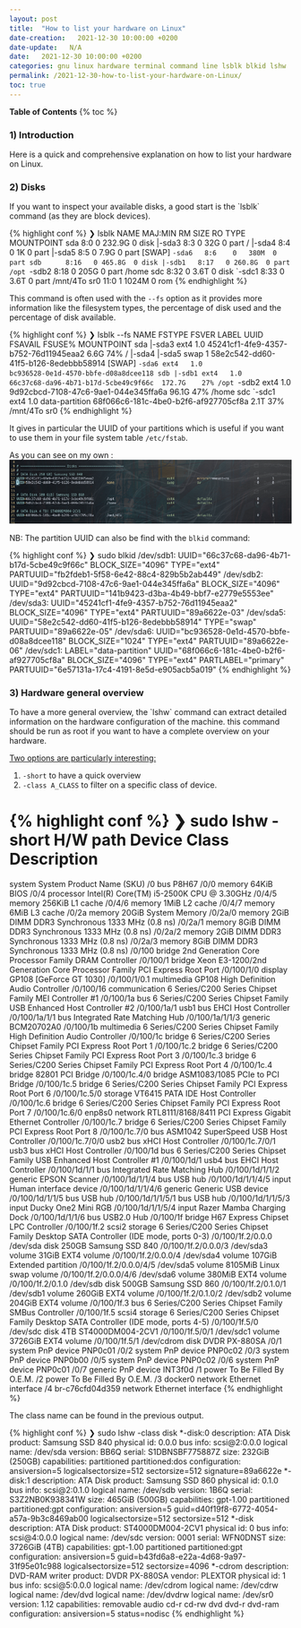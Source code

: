 ```yaml
---
layout: post
title:  "How to list your hardware on Linux"
date-creation:   2021-12-30 10:00:00 +0200
date-update:   N/A
date:   2021-12-30 10:00:00 +0200
categories: gnu linux hardware terminal command line lsblk blkid lshw
permalink: /2021-12-30-how-to-list-your-hardware-on-Linux/
toc: true
---
```

**Table of Contents**
{% toc %}
<BR/>

<h3>1) Introduction</h3>
Here is a quick and comprehensive explanation on how to list your hardware on Linux.

<h3>2) Disks</h3>
If you want to inspect your available disks, a good start is the `lsblk` command (as they are block devices).

{% highlight conf %}
❯ lsblk
NAME   MAJ:MIN RM   SIZE RO TYPE MOUNTPOINT
sda      8:0    0 232.9G  0 disk
|-sda3   8:3    0    32G  0 part /
|-sda4   8:4    0     1K  0 part
|-sda5   8:5    0   7.9G  0 part [SWAP]
`-sda6   8:6    0   380M  0 part
sdb      8:16   0 465.8G  0 disk
|-sdb1   8:17   0 260.8G  0 part /opt
`-sdb2   8:18   0   205G  0 part /home
sdc      8:32   0   3.6T  0 disk
`-sdc1   8:33   0   3.6T  0 part /mnt/4To
sr0     11:0    1  1024M  0 rom
{% endhighlight %}

This command is often used with the `--fs` option as it provides more information like the filesystem types, the percentage of disk used and the percentage of disk available.

{% highlight conf %}
❯ lsblk --fs
NAME   FSTYPE FSVER LABEL          UUID                                 FSAVAIL FSUSE% MOUNTPOINT
sda
|-sda3 ext4   1.0                  45241cf1-4fe9-4357-b752-76d11945eaa2    6.6G    74% /
|-sda4
|-sda5 swap   1                    58e2c542-dd60-41f5-b126-8edebbb58914                [SWAP]
`-sda6 ext4   1.0                  bc936528-0e1d-4570-bbfe-d08a8dcee118
sdb
|-sdb1 ext4   1.0                  66c37c68-da96-4b71-b17d-5cbe49c9f66c  172.7G    27% /opt
`-sdb2 ext4   1.0                  9d92cbcd-7108-47c6-9ae1-044e345ffa6a   96.1G    47% /home
sdc
`-sdc1 ext4   1.0   data-partition 68f066c6-181c-4be0-b2f6-af927705cf8a    2.1T    37% /mnt/4To
sr0
{% endhighlight %}

It gives in particular the UUID of your partitions which is useful if you want to use them in your file system table `/etc/fstab`.

As you can see on my own :
![/etc/fstab][/etc/fstab]

NB: The partition UUID can also be find with the `blkid` command:

{% highlight conf %}
❯ sudo blkid
/dev/sdb1: UUID="66c37c68-da96-4b71-b17d-5cbe49c9f66c" BLOCK_SIZE="4096" TYPE="ext4" PARTUUID="fb2fdeb1-5f58-6e42-88c4-829b5b2ab449"
/dev/sdb2: UUID="9d92cbcd-7108-47c6-9ae1-044e345ffa6a" BLOCK_SIZE="4096" TYPE="ext4" PARTUUID="141b9423-d3ba-4b49-bbf7-e2779e5553ee"
/dev/sda3: UUID="45241cf1-4fe9-4357-b752-76d11945eaa2" BLOCK_SIZE="4096" TYPE="ext4" PARTUUID="89a6622e-03"
/dev/sda5: UUID="58e2c542-dd60-41f5-b126-8edebbb58914" TYPE="swap" PARTUUID="89a6622e-05"
/dev/sda6: UUID="bc936528-0e1d-4570-bbfe-d08a8dcee118" BLOCK_SIZE="1024" TYPE="ext4" PARTUUID="89a6622e-06"
/dev/sdc1: LABEL="data-partition" UUID="68f066c6-181c-4be0-b2f6-af927705cf8a" BLOCK_SIZE="4096" TYPE="ext4" PARTLABEL="primary" PARTUUID="6e57131a-17c4-4191-8e5d-e905acb5a019"
{% endhighlight %}


<h3>3) Hardware general overview</h3>
To have a more general overview, the `lshw` command can extract detailed information on the hardware configuration of the machine.
this command should be run as root if you want to have a complete overview on your hardware.

<u>Two options are particularly interesting:</u>
1. `-short` to have a quick overview
2. `-class A_CLASS` to filter on a specific class of device.

{% highlight conf %}
❯ sudo lshw -short
H/W path               Device           Class          Description
==================================================================
system         System Product Name (SKU)
/0                                      bus            P8H67
/0/0                                    memory         64KiB BIOS
/0/4                                    processor      Intel(R) Core(TM) i5-2500K CPU @ 3.30GHz
/0/4/5                                  memory         256KiB L1 cache
/0/4/6                                  memory         1MiB L2 cache
/0/4/7                                  memory         6MiB L3 cache
/0/2a                                   memory         20GiB System Memory
/0/2a/0                                 memory         2GiB DIMM DDR3 Synchronous 1333 MHz (0.8 ns)
/0/2a/1                                 memory         8GiB DIMM DDR3 Synchronous 1333 MHz (0.8 ns)
/0/2a/2                                 memory         2GiB DIMM DDR3 Synchronous 1333 MHz (0.8 ns)
/0/2a/3                                 memory         8GiB DIMM DDR3 Synchronous 1333 MHz (0.8 ns)
/0/100                                  bridge         2nd Generation Core Processor Family DRAM Controller
/0/100/1                                bridge         Xeon E3-1200/2nd Generation Core Processor Family PCI Express Root Port
/0/100/1/0                              display        GP108 [GeForce GT 1030]
/0/100/1/0.1                            multimedia     GP108 High Definition Audio Controller
/0/100/16                               communication  6 Series/C200 Series Chipset Family MEI Controller #1
/0/100/1a                               bus            6 Series/C200 Series Chipset Family USB Enhanced Host Controller #2
/0/100/1a/1            usb1             bus            EHCI Host Controller
/0/100/1a/1/1                           bus            Integrated Rate Matching Hub
/0/100/1a/1/1/3                         generic        BCM20702A0
/0/100/1b                               multimedia     6 Series/C200 Series Chipset Family High Definition Audio Controller
/0/100/1c                               bridge         6 Series/C200 Series Chipset Family PCI Express Root Port 1
/0/100/1c.2                             bridge         6 Series/C200 Series Chipset Family PCI Express Root Port 3
/0/100/1c.3                             bridge         6 Series/C200 Series Chipset Family PCI Express Root Port 4
/0/100/1c.4                             bridge         82801 PCI Bridge
/0/100/1c.4/0                           bridge         ASM1083/1085 PCIe to PCI Bridge
/0/100/1c.5                             bridge         6 Series/C200 Series Chipset Family PCI Express Root Port 6
/0/100/1c.5/0                           storage        VT6415 PATA IDE Host Controller
/0/100/1c.6                             bridge         6 Series/C200 Series Chipset Family PCI Express Root Port 7
/0/100/1c.6/0          enp8s0           network        RTL8111/8168/8411 PCI Express Gigabit Ethernet Controller
/0/100/1c.7                             bridge         6 Series/C200 Series Chipset Family PCI Express Root Port 8
/0/100/1c.7/0                           bus            ASM1042 SuperSpeed USB Host Controller
/0/100/1c.7/0/0        usb2             bus            xHCI Host Controller
/0/100/1c.7/0/1        usb3             bus            xHCI Host Controller
/0/100/1d                               bus            6 Series/C200 Series Chipset Family USB Enhanced Host Controller #1
/0/100/1d/1            usb4             bus            EHCI Host Controller
/0/100/1d/1/1                           bus            Integrated Rate Matching Hub
/0/100/1d/1/1/2                         generic        EPSON Scanner
/0/100/1d/1/1/4                         bus            USB hub
/0/100/1d/1/1/4/5                       input          Human interface device
/0/100/1d/1/1/4/6                       generic        Generic USB device
/0/100/1d/1/1/5                         bus            USB hub
/0/100/1d/1/1/5/1                       bus            USB hub
/0/100/1d/1/1/5/3                       input          Ducky One2 Mini RGB
/0/100/1d/1/1/5/4                       input          Razer Mamba Charging Dock
/0/100/1d/1/1/6                         bus            USB2.0 Hub
/0/100/1f                               bridge         H67 Express Chipset LPC Controller
/0/100/1f.2            scsi2            storage        6 Series/C200 Series Chipset Family Desktop SATA Controller (IDE mode, ports 0-3)
/0/100/1f.2/0.0.0      /dev/sda         disk           250GB Samsung SSD 840
/0/100/1f.2/0.0.0/3    /dev/sda3        volume         31GiB EXT4 volume
/0/100/1f.2/0.0.0/4    /dev/sda4        volume         107GiB Extended partition
/0/100/1f.2/0.0.0/4/5  /dev/sda5        volume         8105MiB Linux swap volume
/0/100/1f.2/0.0.0/4/6  /dev/sda6        volume         380MiB EXT4 volume
/0/100/1f.2/0.1.0      /dev/sdb         disk           500GB Samsung SSD 860
/0/100/1f.2/0.1.0/1    /dev/sdb1        volume         260GiB EXT4 volume
/0/100/1f.2/0.1.0/2    /dev/sdb2        volume         204GiB EXT4 volume
/0/100/1f.3                             bus            6 Series/C200 Series Chipset Family SMBus Controller
/0/100/1f.5            scsi4            storage        6 Series/C200 Series Chipset Family Desktop SATA Controller (IDE mode, ports 4-5)
/0/100/1f.5/0          /dev/sdc         disk           4TB ST4000DM004-2CV1
/0/100/1f.5/0/1        /dev/sdc1        volume         3726GiB EXT4 volume
/0/100/1f.5/1          /dev/cdrom       disk           DVDR   PX-880SA
/0/1                                    system         PnP device PNP0c01
/0/2                                    system         PnP device PNP0c02
/0/3                                    system         PnP device PNP0b00
/0/5                                    system         PnP device PNP0c02
/0/6                                    system         PnP device PNP0c01
/0/7                                    generic        PnP device INT3f0d
/1                                      power          To Be Filled By O.E.M.
/2                                      power          To Be Filled By O.E.M.
/3                     docker0          network        Ethernet interface
/4                     br-c76cfd04d359  network        Ethernet interface
{% endhighlight %}

The class name can be found in the previous output.

{% highlight conf %}
❯ sudo lshw -class disk
*-disk:0
    description: ATA Disk
    product: Samsung SSD 840
    physical id: 0.0.0
    bus info: scsi@2:0.0.0
    logical name: /dev/sda
    version: BB6Q
    serial: S1DBNSBF775887Z
    size: 232GiB (250GB)
    capabilities: partitioned partitioned:dos
    configuration: ansiversion=5 logicalsectorsize=512 sectorsize=512 signature=89a6622e
*-disk:1
    description: ATA Disk
    product: Samsung SSD 860
    physical id: 0.1.0
    bus info: scsi@2:0.1.0
    logical name: /dev/sdb
    version: 1B6Q
    serial: S3Z2NB0K938341W
    size: 465GiB (500GB)
    capabilities: gpt-1.00 partitioned partitioned:gpt
    configuration: ansiversion=5 guid=d40f19f8-6772-4054-a57a-9b3c8469ab00 logicalsectorsize=512 sectorsize=512
*-disk
    description: ATA Disk
    product: ST4000DM004-2CV1
    physical id: 0
    bus info: scsi@4:0.0.0
    logical name: /dev/sdc
    version: 0001
    serial: WFN0DNST
    size: 3726GiB (4TB)
    capabilities: gpt-1.00 partitioned partitioned:gpt
    configuration: ansiversion=5 guid=b43fd6a8-e22a-4d68-9a97-31f95e01c988 logicalsectorsize=512 sectorsize=4096
*-cdrom
    description: DVD-RAM writer
    product: DVDR   PX-880SA
    vendor: PLEXTOR
    physical id: 1
    bus info: scsi@5:0.0.0
    logical name: /dev/cdrom
    logical name: /dev/cdrw
    logical name: /dev/dvd
    logical name: /dev/dvdrw
    logical name: /dev/sr0
    version: 1.12
    capabilities: removable audio cd-r cd-rw dvd dvd-r dvd-ram
    configuration: ansiversion=5 status=nodisc
{% endhighlight %}

[/etc/fstab]: /assets/2021-12-30-how-to-list-your-hardware-on-Linux/etc-fstab.png
